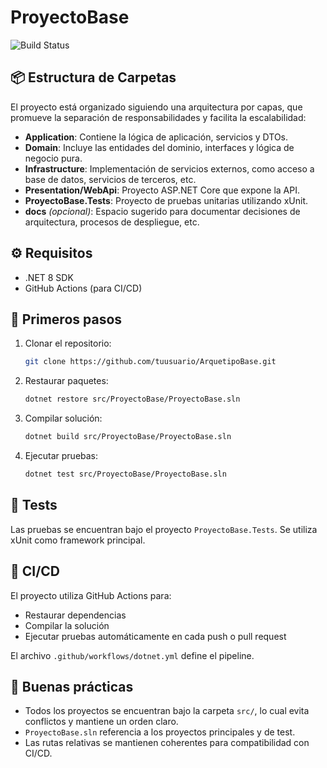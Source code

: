 
# ProyectoBase

![Build Status](https://github.com/PabloSanabria/ArquetipoBase/actions/workflows/dotnet.yml/badge.svg)


## 📦 Estructura de Carpetas

El proyecto está organizado siguiendo una arquitectura por capas, que promueve la separación de responsabilidades y facilita la escalabilidad:

- **Application**: Contiene la lógica de aplicación, servicios y DTOs.
- **Domain**: Incluye las entidades del dominio, interfaces y lógica de negocio pura.
- **Infrastructure**: Implementación de servicios externos, como acceso a base de datos, servicios de terceros, etc.
- **Presentation/WebApi**: Proyecto ASP.NET Core que expone la API.
- **ProyectoBase.Tests**: Proyecto de pruebas unitarias utilizando xUnit.
- **docs** _(opcional)_: Espacio sugerido para documentar decisiones de arquitectura, procesos de despliegue, etc.

## ⚙️ Requisitos

- .NET 8 SDK
- GitHub Actions (para CI/CD)

## 🚀 Primeros pasos

1. Clonar el repositorio:
   ```bash
   git clone https://github.com/tuusuario/ArquetipoBase.git
   ```

2. Restaurar paquetes:
   ```bash
   dotnet restore src/ProyectoBase/ProyectoBase.sln
   ```

3. Compilar solución:
   ```bash
   dotnet build src/ProyectoBase/ProyectoBase.sln
   ```

4. Ejecutar pruebas:
   ```bash
   dotnet test src/ProyectoBase/ProyectoBase.sln
   ```

## 🧪 Tests

Las pruebas se encuentran bajo el proyecto `ProyectoBase.Tests`. Se utiliza xUnit como framework principal.

## 🤖 CI/CD

El proyecto utiliza GitHub Actions para:
- Restaurar dependencias
- Compilar la solución
- Ejecutar pruebas automáticamente en cada push o pull request

El archivo `.github/workflows/dotnet.yml` define el pipeline.

## 📁 Buenas prácticas

- Todos los proyectos se encuentran bajo la carpeta `src/`, lo cual evita conflictos y mantiene un orden claro.
- `ProyectoBase.sln` referencia a los proyectos principales y de test.
- Las rutas relativas se mantienen coherentes para compatibilidad con CI/CD.
